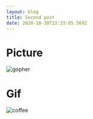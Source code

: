 ```yaml
---
layout: blog
title: Second post
date: 2020-10-30T22:33:05.569Z
---
```

# Picture

![gopher](/images/uploads/gopher-10x.png "gopher")

# Gif

![coffee](/images/uploads/2020-4-16-hario-v60-animate.gif "coffee")